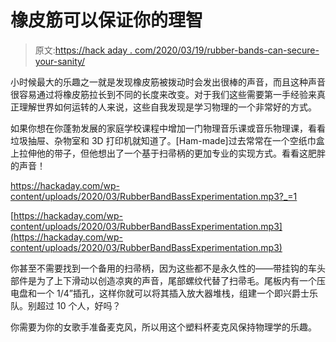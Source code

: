 # 橡皮筋可以保证你的理智

> 原文:[https://hack aday . com/2020/03/19/rubber-bands-can-secure-your-sanity/](https://hackaday.com/2020/03/19/rubber-bands-can-secure-your-sanity/)

小时候最大的乐趣之一就是发现橡皮筋被拨动时会发出很棒的声音，而且这种声音很容易通过将橡皮筋拉长到不同的长度来改变。对于我们这些需要第一手经验来真正理解世界如何运转的人来说，这些自我发现是学习物理的一个非常好的方式。

如果你想在你蓬勃发展的家庭学校课程中增加一门物理音乐课或音乐物理课，看看垃圾抽屉、杂物室和 3D 打印机就知道了。[Ham-made]过去常常在一个空纸巾盒上拉伸他的带子，但他想出了一个基于扫帚柄的更加专业的实现方式。看看这肥胖的声音！

<https://hackaday.com/wp-content/uploads/2020/03/RubberBandBassExperimentation.mp3?_=1>

[https://hackaday.com/wp-content/uploads/2020/03/RubberBandBassExperimentation.mp3](https://hackaday.com/wp-content/uploads/2020/03/RubberBandBassExperimentation.mp3)

你甚至不需要找到一个备用的扫帚柄，因为这些都不是永久性的——带挂钩的车头部件是为了上下滑动以创造凉爽的声音，尾部螺纹代替了扫帚毛。尾板内有一个压电盘和一个 1/4”插孔，这样你就可以将其插入放大器堆栈，组建一个即兴爵士乐队。别超过 10 个人，好吗？

你需要为你的女歌手准备麦克风，所以用这个塑料杯麦克风保持物理学的乐趣。